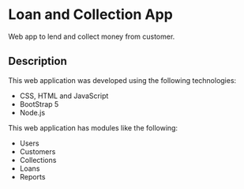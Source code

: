 # Loan and Collection App

Web app to lend and collect money from customer.

## Description

This web application was developed using the following technologies:

* CSS, HTML and JavaScript
* BootStrap 5
* Node.js

This web application has modules like the following:

* Users
* Customers
* Collections
* Loans
* Reports